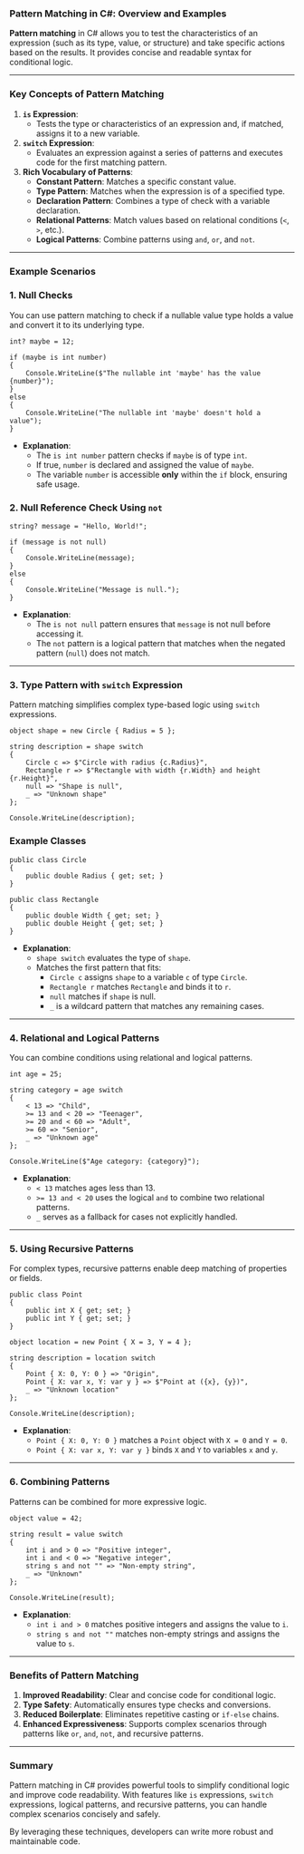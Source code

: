 ### **Pattern Matching in C#: Overview and Examples**

**Pattern matching** in C# allows you to test the characteristics of an expression (such as its type, value, or structure) and take specific actions based on the results. It provides concise and readable syntax for conditional logic.

---

### **Key Concepts of Pattern Matching**

1.  **`is` Expression**:
    - Tests the type or characteristics of an expression and, if matched, assigns it to a new variable.
2.  **`switch` Expression**:
    - Evaluates an expression against a series of patterns and executes code for the first matching pattern.
3.  **Rich Vocabulary of Patterns**:
    - **Constant Pattern**: Matches a specific constant value.
    - **Type Pattern**: Matches when the expression is of a specified type.
    - **Declaration Pattern**: Combines a type of check with a variable declaration.
    - **Relational Patterns**: Match values based on relational conditions (`<`, `>`, etc.).
    - **Logical Patterns**: Combine patterns using `and`, `or`, and `not`.

---

### **Example Scenarios**

### **1\. Null Checks**

You can use pattern matching to check if a nullable value type holds a value and convert it to its underlying type.

```
int? maybe = 12;

if (maybe is int number)
{
    Console.WriteLine($"The nullable int 'maybe' has the value {number}");
}
else
{
    Console.WriteLine("The nullable int 'maybe' doesn't hold a value");
}

```

- **Explanation**:
  - The `is int number` pattern checks if `maybe` is of type `int`.
  - If true, `number` is declared and assigned the value of `maybe`.
  - The variable `number` is accessible **only** within the `if` block, ensuring safe usage.

### **2\. Null Reference Check Using `not`**

```
string? message = "Hello, World!";

if (message is not null)
{
    Console.WriteLine(message);
}
else
{
    Console.WriteLine("Message is null.");
}

```

- **Explanation**:
  - The `is not null` pattern ensures that `message` is not null before accessing it.
  - The `not` pattern is a logical pattern that matches when the negated pattern (`null`) does not match.

---

### **3\. Type Pattern with `switch` Expression**

Pattern matching simplifies complex type-based logic using `switch` expressions.

```
object shape = new Circle { Radius = 5 };

string description = shape switch
{
    Circle c => $"Circle with radius {c.Radius}",
    Rectangle r => $"Rectangle with width {r.Width} and height {r.Height}",
    null => "Shape is null",
    _ => "Unknown shape"
};

Console.WriteLine(description);

```

### **Example Classes**

```
public class Circle
{
    public double Radius { get; set; }
}

public class Rectangle
{
    public double Width { get; set; }
    public double Height { get; set; }
}

```

- **Explanation**:
  - `shape switch` evaluates the type of `shape`.
  - Matches the first pattern that fits:
    - `Circle c` assigns `shape` to a variable `c` of type `Circle`.
    - `Rectangle r` matches `Rectangle` and binds it to `r`.
    - `null` matches if `shape` is null.
    - `_` is a wildcard pattern that matches any remaining cases.

---

### **4\. Relational and Logical Patterns**

You can combine conditions using relational and logical patterns.

```
int age = 25;

string category = age switch
{
    < 13 => "Child",
    >= 13 and < 20 => "Teenager",
    >= 20 and < 60 => "Adult",
    >= 60 => "Senior",
    _ => "Unknown age"
};

Console.WriteLine($"Age category: {category}");

```

- **Explanation**:
  - `< 13` matches ages less than 13.
  - `>= 13 and < 20` uses the logical `and` to combine two relational patterns.
  - `_` serves as a fallback for cases not explicitly handled.

---

### **5\. Using Recursive Patterns**

For complex types, recursive patterns enable deep matching of properties or fields.

```
public class Point
{
    public int X { get; set; }
    public int Y { get; set; }
}

object location = new Point { X = 3, Y = 4 };

string description = location switch
{
    Point { X: 0, Y: 0 } => "Origin",
    Point { X: var x, Y: var y } => $"Point at ({x}, {y})",
    _ => "Unknown location"
};

Console.WriteLine(description);

```

- **Explanation**:
  - `Point { X: 0, Y: 0 }` matches a `Point` object with `X = 0` and `Y = 0`.
  - `Point { X: var x, Y: var y }` binds `X` and `Y` to variables `x` and `y`.

---

### **6\. Combining Patterns**

Patterns can be combined for more expressive logic.

```
object value = 42;

string result = value switch
{
    int i and > 0 => "Positive integer",
    int i and < 0 => "Negative integer",
    string s and not "" => "Non-empty string",
    _ => "Unknown"
};

Console.WriteLine(result);

```

- **Explanation**:
  - `int i and > 0` matches positive integers and assigns the value to `i`.
  - `string s and not ""` matches non-empty strings and assigns the value to `s`.

---

### **Benefits of Pattern Matching**

1.  **Improved Readability**: Clear and concise code for conditional logic.
2.  **Type Safety**: Automatically ensures type checks and conversions.
3.  **Reduced Boilerplate**: Eliminates repetitive casting or `if-else` chains.
4.  **Enhanced Expressiveness**: Supports complex scenarios through patterns like `or`, `and`, `not`, and recursive patterns.

---

### **Summary**

Pattern matching in C# provides powerful tools to simplify conditional logic and improve code readability. With features like `is` expressions, `switch` expressions, logical patterns, and recursive patterns, you can handle complex scenarios concisely and safely.

By leveraging these techniques, developers can write more robust and maintainable code.

